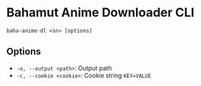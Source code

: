 # Bahamut Anime Downloader CLI

```
baha-anime-dl <sn> [options]
```

## Options

- `-o, --output <path>`: Output path
- `-c, --cookie <cookie>`: Cookie string `KEY=VALUE`

